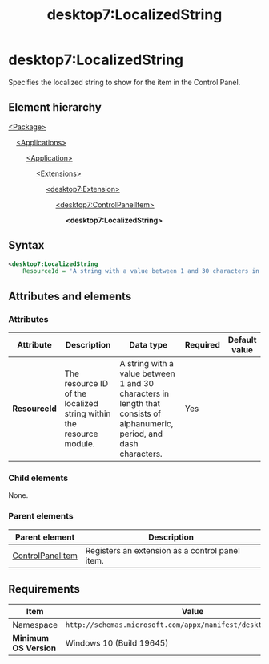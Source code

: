﻿---
title: desktop7:LocalizedString
description: Specifies the localized string to show for this item in the Control Panel.
ms.date: 10/15/2021
ms.topic: reference
keywords: windows 10, uwp, schema, manifest, desktop, extension 
ms.custom: 19H1
---

# desktop7:LocalizedString

Specifies the localized string to show for the item in the Control Panel.

## Element hierarchy

[\<Package\>](element-package.md)

&nbsp;&nbsp;&nbsp;&nbsp;[\<Applications\>](element-applications.md)

&nbsp;&nbsp;&nbsp;&nbsp; &nbsp;&nbsp;&nbsp;&nbsp;[\<Application\>](element-application.md)

&nbsp;&nbsp;&nbsp;&nbsp; &nbsp;&nbsp;&nbsp;&nbsp; &nbsp;&nbsp;&nbsp;&nbsp;[\<Extensions\>](element-1-extensions.md)

&nbsp;&nbsp;&nbsp;&nbsp; &nbsp;&nbsp;&nbsp;&nbsp; &nbsp;&nbsp;&nbsp;&nbsp; &nbsp;&nbsp;&nbsp;&nbsp;[\<desktop7:Extension\>](element-desktop7-extension.md)

&nbsp;&nbsp;&nbsp;&nbsp; &nbsp;&nbsp;&nbsp;&nbsp; &nbsp;&nbsp;&nbsp;&nbsp; &nbsp;&nbsp;&nbsp;&nbsp; &nbsp;&nbsp;&nbsp;&nbsp;[\<desktop7:ControlPanelItem\>](element-desktop7-controlpanelitem.md)

&nbsp;&nbsp;&nbsp;&nbsp; &nbsp;&nbsp;&nbsp;&nbsp; &nbsp;&nbsp;&nbsp;&nbsp; &nbsp;&nbsp;&nbsp;&nbsp; &nbsp;&nbsp;&nbsp;&nbsp; &nbsp;&nbsp;&nbsp;&nbsp;**\<desktop7:LocalizedString\>**

## Syntax

```xml
<desktop7:LocalizedString
    ResourceId = 'A string with a value between 1 and 30 characters in length that consists of alphanumeric, period, and dash characters.' />
```

## Attributes and elements

### Attributes

| Attribute | Description | Data type | Required | Default value |
|-|-|-|-|-|
| **ResourceId** | The resource ID of the localized string within the resource module. | A string with a value between 1 and 30 characters in length that consists of alphanumeric, period, and dash characters. | Yes |  |

### Child elements

None.

### Parent elements

| Parent element | Description |
|-|-|
| [ControlPanelItem](element-desktop7-controlpanelitem.md) | Registers an extension as a control panel item. |  

## Requirements

| Item  | Value  |
|--|--|
| Namespace | `http://schemas.microsoft.com/appx/manifest/desktop/windows10/7` |
| **Minimum OS Version** | Windows 10 (Build 19645) |
